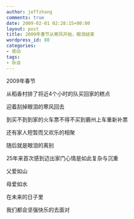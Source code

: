```yaml
---
author: jeffzhang
comments: true
date: 2009-02-01 02:28:15+00:00
layout: post
title: 2009年春节从寒风开始，眼泪结束
wordpress_id: 80
categories:
- 感动
tags:
- 杂谈
---
```


2009年春节

从稻香村排了将近4个小时的队买回家的糕点

迎着刮掉眼泪的寒风回去

到买不到到家的火车票不得不买到霸州上车重新补票

还有家人短暂而又欢乐的相聚

随后就是眼泪的离别

25年来首次感到迈出家门心情是如此复杂与沉重

父爱如山

母爱如水

在未来的日子里

我们都会坚强快乐的去面对
